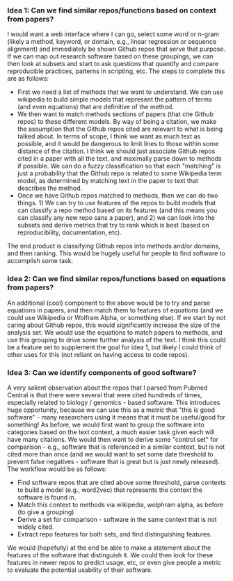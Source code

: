 ### Idea 1: Can we find similar repos/functions based on context from papers?

I would want a web interface where I can go, select some word or n-gram (likely a method, keyword, or domain, e.g., linear regression or sequence alignment) and immediately be shown Github repos that serve that purpose. If we can map out research software based on these groupings, we can then look at subsets and start to ask questions that quantify and compare reproducible practices, patterns in scripting, etc. The steps to complete this are as follows:

- First we need a list of methods that we want to understand. We can use wikipedia to build simple models that represent the pattern of terms (and even equations) that are definitive of the method.
- We then want to match methods sections of papers (that cite Github repos) to these different models. By way of being a citation, we make the assumption that the Github repos cited are relevant to what is being talked about. In terms of scope, I think we want as much text as possible, and it would be dangerous to limit lines to those within some distance of the citation. I think we should just associate Github repos cited in a paper with all the text, and maximally parse down to methods if possible. We can do a fuzzy classification so that each "matching" is just a probability that the Github repo is related to some Wikipedia term model, as determined by matching text in the paper to text that describes the method.
- Once we have Github repos matched to methods, then we can do two things. 1) We can try to use features of the repos to build models that can classify a repo method based on its features (and this means you can classify any new repo sans a paper), and 2) we can look into the subsets and derive metrics that try to rank which is best (based on reproducibility, documentation, etc).

The end product is classifying Github repos into methods and/or domains, and then ranking. This would be hugely useful for people to find software to accomplish some task.


### Idea 2: Can we find similar repos/functions based on equations from papers?
An additional (cool) component to the above would be to try and parse equations in papers, and then match them to features of equations (and we could use Wikipedia or Wolfram Alpha, or something else). If we start by not caring about Github repos, this would significantly increase the size of the analysis set. We would use the equations to match papers to methods, and use this grouping to drive some further analysis of the text. I think this could be a feature set to supplement the goal for idea 1, but likely I could think of other uses for this (not reliant on having access to code repos).


### Idea 3: Can we identify components of good software?
A very salient observation about the repos that I parsed from Pubmed Central is that there were several that were cited hundreds of times, especially related to biology / genomics - based software. This introduces huge opportunity, because we can use this as a metric that "this is good software" - many researchers using it means that it must be useful/good for something! As before, we would first want to group the software into categories based on the text context, a much easier task given each will have many citations. We would then want to derive some "control set" for comparison - e.g., software that is referenced in a similar context, but is not cited more than once (and we would want to set some date threshold to prevent false negatives - software that is great but is just newly released). The workflow would be as follows:

- Find software repos that are cited above some threshold, parse contexts to build a model (e.g., word2vec) that represents the context the software is found in.
- Match this context to methods via wikipedia, wolphram alpha, as before (to give a grouping)
- Derive a set for comparison - software in the same context that is not widely cited.
- Extract repo features for both sets, and find distinguishing features.

We would (hopefully) at the end be able to make a statement about the features of the software that distinguish it. We could then look for these features in newer repos to predict usage, etc, or even give people a metric to evaluate the potential usability of their software.

